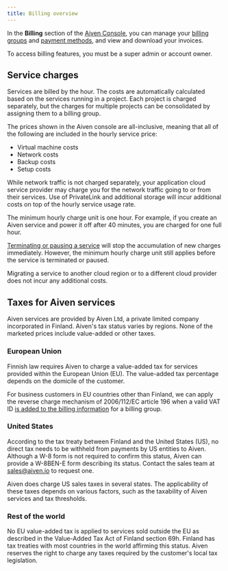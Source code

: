 ```yaml
---
title: Billing overview
---
```


In the **Billing** section of the [Aiven Console](https://console.aiven.io), you can manage your [billing groups](/docs/platform/concepts/billing-groups) and [payment methods](/docs/platform/howto/manage-payment-card), and view and download your invoices.

To access billing features, you must be a super admin or account owner.

## Service charges

Services are billed by the hour. The costs are automatically calculated based on
the services running in a project. Each project is charged separately, but the
charges for multiple projects can be consolidated by assigning them to a billing group.


The prices shown in the Aiven console are all-inclusive, meaning that
all of the following are included in the hourly service price:

-   Virtual machine costs
-   Network costs
-   Backup costs
-   Setup costs

While network traffic is not charged separately, your application cloud
service provider may charge you for the network traffic going to or from
their services. Use of PrivateLink and additional storage will incur
additional costs on top of the hourly service usage rate.

The minimum hourly charge unit is one hour. For example, if you create an Aiven service and
power it off after 40 minutes, you are charged for one full hour.


[Terminating or pausing a service](/docs/platform/howto/pause-from-cli) will
stop the accumulation of new charges immediately.
However, the minimum hourly charge unit still applies
before the service is terminated or paused.

Migrating a service to another cloud region or to a different cloud
provider does not incur any additional costs.

## Taxes for Aiven services

Aiven services are provided by Aiven Ltd, a private limited company
incorporated in Finland. Aiven's tax status varies by regions. None
of the marketed prices include value-added or other taxes.

### European Union

Finnish law requires Aiven to charge a value-added tax for services
provided within the European Union (EU). The value-added tax
percentage depends on the domicile of the customer.

For business customers in EU countries other than Finland, we can
apply the reverse charge mechanism of 2006/112/EC article 196 when
a valid VAT ID [is added to the billing information](/docs/platform/howto/use-billing-groups)
for a billing group.

### United States

According to the tax treaty between Finland and the United States (US), no direct tax needs
to be withheld from payments by US entities to Aiven. Although a W-8 form is not required
to confirm this status, Aiven can provide a W-8BEN-E form describing its status. Contact
the sales team at [sales@aiven.io](mailto:sales@aiven.io) to request one.

Aiven does charge US sales taxes in several states. The applicability of these taxes
depends on various factors, such as the taxability of Aiven services and tax thresholds.

### Rest of the world

No EU value-added tax is applied to services sold outside the EU as described in the
Value-Added Tax Act of Finland section 69h. Finland has tax treaties with most countries
in the world affirming this status. Aiven reserves the right to charge any  taxes required
by the customer's local tax legislation.
